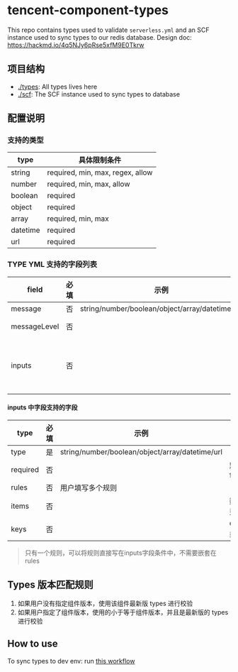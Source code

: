 # tencent-component-types

This repo contains types used to validate `serverless.yml` and an SCF instance used to sync types to our redis database.
Design doc: https://hackmd.io/4q5NJy6pRse5xfM9E0Tkrw

## 项目结构
- [./types](./types): All types lives here
- [./scf](./scf): The SCF instance used to sync types to database

## 配置说明

### 支持的类型

| type     | 具体限制条件					|
| ---  | ---  |
| string   | required, min, max, regex, allow                                |
| number   | required, min, max, allow                                       |
| boolean  | required                                                  |
| object   | required                                                      |
| array    | required, min, max                                              |
| datetime | required                                                     |
| url      | required                                                     |


### TYPE YML 支持的字段列表

| field        | 必填 | 示例                                            | 备注                         |
| ------------ | ---- | ----------------------------------------------- | ---------------------------- |
| message      | 否   | string/number/boolean/object/array/datetime/url |                              |
| messageLevel | 否   |                                                 | 默认 warning                 |
| inputs       | 否   |                                                 | 默认 error， error会终止进程 |


#### inputs 中字段支持的字段

| type     | 必填 | 示例                                            | 备注        |
| -------- | ---- | ----------------------------------------------- | ----------- |
| type     | 是   | string/number/boolean/object/array/datetime/url |             |
| required | 否   |                                                 | 默认 false  |
| rules    | 否   | 用户填写多个规则                                                |             |
| items    | 否   |                                                 | 数组类型    |
| keys     | 否   |                                                 | Object 类型 |

> 只有一个规则，可以将规则直接写在inputs字段条件中，不需要嵌套在 rules

## Types 版本匹配规则
1. 如果用户没有指定组件版本，使用该组件最新版 types 进行校验
2. 如果用户指定了组件版本，使用的小于等于组件版本，并且是最新版的 types 进行校验

## How to use

To sync types to dev env: run [this workflow](https://github.com/serverlessinc/tencent-component-types/actions/workflows/dev.yml)
